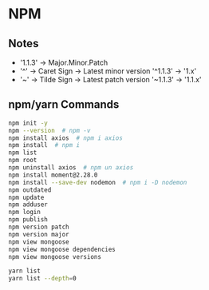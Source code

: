 # NPM

## Notes
- '1.1.3' -> Major.Minor.Patch
- '^' -> Caret Sign -> Latest minor version '^1.1.3' -> '1.x'
- '~' -> Tilde Sign -> Latest patch version '~1.1.3' -> '1.1.x'

## npm/yarn Commands
```zsh
npm init -y
npm --version  # npm -v
npm install axios  # npm i axios
npm install  # npm i
npm list
npm root
npm uninstall axios  # npm un axios
npm install moment@2.28.0
npm install --save-dev nodemon  # npm i -D nodemon
npm outdated
npm update
npm adduser
npm login
npm publish
npm version patch
npm version major
npm view mongoose
npm view mongoose dependencies
npm view mongoose versions
```
```zsh
yarn list
yarn list --depth=0
```

